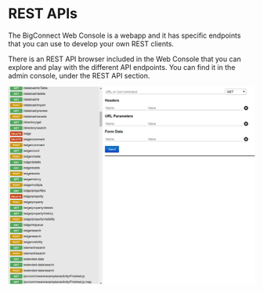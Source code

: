 # REST APIs

The BigConnect Web Console is a webapp and it has specific endpoints that you can use to develop your own REST clients.

There is an REST API browser included in the Web Console that you can explore and play with the different API endpoints. You can find it in the admin console, under the REST API section.  


![](../.gitbook/assets/image%20%2841%29.png)




